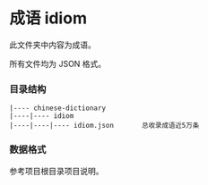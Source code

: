 # 成语 idiom

此文件夹中内容为成语。

所有文件均为 JSON 格式。

### 目录结构

```text
|---- chinese-dictionary
|----|---- idiom
|----|----|---- idiom.json       总收录成语近5万条
```

### 数据格式

参考项目根目录项目说明。